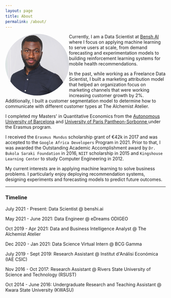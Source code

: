 ```yaml
---
layout: page
title: About
permalink: /about/
---
```

<img style="float: left; border-radius:50%" src="/images/profile.jpeg" width="200">

Currently, I am a Data Scientist at [Bensh AI](https://benshi.ai) where I focus on applying machine learning to serve users at scale, from demand forecasting and experimentation models to building reinforcement learning systems for mobile health recommendations.

In the past, while working as a Freelance Data Scientist, I built a marketing attribution model that helped an organization focus on marketing channels that were working increasing customer growth by 2%. Additionally, I built a customer segmentation model to determine how to communicate with different customer types at The Alchemist Atelier.

I completed my Masters' in Quantitative Economics from the [Autonomous University of Barcelona](https://uab.cat) and [University of Paris Pantheon-Sorbonne ](https://www.pantheonsorbonne.fr/en) under the Erasmus program.

I received the `Erasmus Mundus` scholarship grant of €42k in 2017 and was accepted to the `Google Africa Developers` Program in 2021. Prior to that, I was awarded the Outstanding Academic Accomplishment award by `Dr. Bukola Saraki Foundation` in 2016, `NIIT` scholarship in 2015 and `Kingshouse Learning Center` to study Computer Engineering in 2012.

My current interests are in applying machine learning to solve business problems. I particularly enjoy deploying recommendation systems, designing experiments and forecasting models to predict future outcomes.

<!-- ![image alt >](/images/profile.jpeg) -->



***
### Timeline
July 2021 - Present: Data Scientist @ benshi.ai

May 2021 - June 2021: Data Engineer @ eDreams ODIGEO

Oct 2019 - Apr 2021: Data and Business Intelligence Analyst @ The Alchemist Atelier

Dec 2020 - Jan 2021: Data Science Virtual Intern @ BCG Gamma

July 2019 - Sept 2019: Research Assistant @ Institut d'Análisi Económica (IAE CSIC)

Nov 2016 - Oct 2017: Research Assistant @ Rivers State University of Science and Technology (RSUST)

Oct 2014 - June 2016: Undergraduate Research and Teaching Assistant @ Kwara State University (KWASU)

